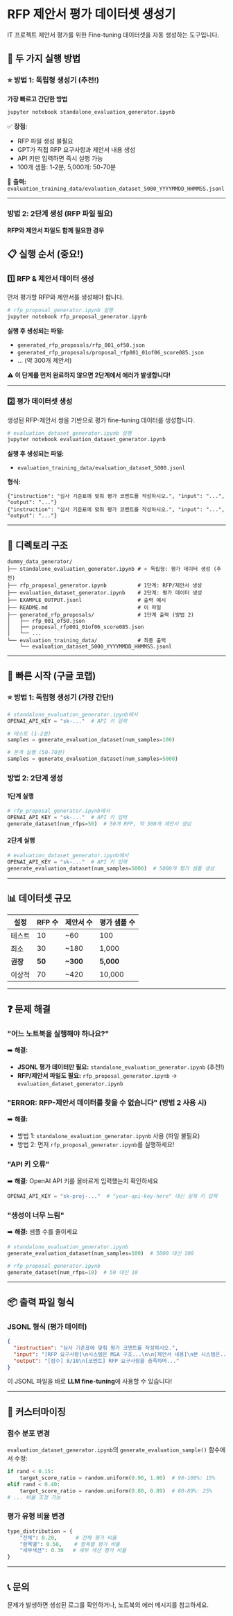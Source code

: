 # RFP 제안서 평가 데이터셋 생성기

IT 프로젝트 제안서 평가를 위한 Fine-tuning 데이터셋을 자동 생성하는 도구입니다.

## 🚀 두 가지 실행 방법

### ⭐ 방법 1: 독립형 생성기 (추천!)
**가장 빠르고 간단한 방법**

```bash
jupyter notebook standalone_evaluation_generator.ipynb
```

✅ **장점:**
- RFP 파일 생성 불필요
- GPT가 직접 RFP 요구사항과 제안서 내용 생성
- API 키만 입력하면 즉시 실행 가능
- 100개 샘플: 1-2분, 5,000개: 50-70분

📁 **출력:** `evaluation_training_data/evaluation_dataset_5000_YYYYMMDD_HHMMSS.jsonl`

---

### 방법 2: 2단계 생성 (RFP 파일 필요)
**RFP와 제안서 파일도 함께 필요한 경우**

## 📋 실행 순서 (중요!)

### 1️⃣ RFP & 제안서 데이터 생성
먼저 평가할 RFP와 제안서를 생성해야 합니다.

```bash
# rfp_proposal_generator.ipynb 실행
jupyter notebook rfp_proposal_generator.ipynb
```

**실행 후 생성되는 파일:**
- `generated_rfp_proposals/rfp_001_of50.json`
- `generated_rfp_proposals/proposal_rfp001_01of06_score085.json`
- ... (약 300개 제안서)

**⚠️ 이 단계를 먼저 완료하지 않으면 2단계에서 에러가 발생합니다!**

---

### 2️⃣ 평가 데이터셋 생성
생성된 RFP-제안서 쌍을 기반으로 평가 fine-tuning 데이터를 생성합니다.

```bash
# evaluation_dataset_generator.ipynb 실행
jupyter notebook evaluation_dataset_generator.ipynb
```

**실행 후 생성되는 파일:**
- `evaluation_training_data/evaluation_dataset_5000.jsonl`

**형식:**
```jsonl
{"instruction": "심사 기준표에 맞춰 평가 코멘트를 작성하시오.", "input": "...", "output": "..."}
{"instruction": "심사 기준표에 맞춰 평가 코멘트를 작성하시오.", "input": "...", "output": "..."}
```

---

## 📁 디렉토리 구조

```
dummy_data_generator/
├── standalone_evaluation_generator.ipynb # ⭐ 독립형: 평가 데이터 생성 (추천)
├── rfp_proposal_generator.ipynb          # 1단계: RFP/제안서 생성
├── evaluation_dataset_generator.ipynb    # 2단계: 평가 데이터 생성
├── EXAMPLE_OUTPUT.jsonl                  # 출력 예시
├── README.md                             # 이 파일
├── generated_rfp_proposals/              # 1단계 출력 (방법 2)
│   ├── rfp_001_of50.json
│   ├── proposal_rfp001_01of06_score085.json
│   └── ...
└── evaluation_training_data/             # 최종 출력
    └── evaluation_dataset_5000_YYYYMMDD_HHMMSS.jsonl
```

---

## 🚀 빠른 시작 (구글 코랩)

### ⭐ 방법 1: 독립형 생성기 (가장 간단!)
```python
# standalone_evaluation_generator.ipynb에서
OPENAI_API_KEY = "sk-..."  # API 키 입력

# 테스트 (1-2분)
samples = generate_evaluation_dataset(num_samples=100)

# 본격 실행 (50-70분)
samples = generate_evaluation_dataset(num_samples=5000)
```

### 방법 2: 2단계 생성

#### 1단계 실행
```python
# rfp_proposal_generator.ipynb에서
OPENAI_API_KEY = "sk-..."  # API 키 입력
generate_dataset(num_rfps=50)  # 50개 RFP, 약 300개 제안서 생성
```

#### 2단계 실행
```python
# evaluation_dataset_generator.ipynb에서
OPENAI_API_KEY = "sk-..."  # API 키 입력
generate_evaluation_dataset(num_samples=5000)  # 5000개 평가 샘플 생성
```

---

## 📊 데이터셋 규모

| 설정 | RFP 수 | 제안서 수 | 평가 샘플 수 |
|------|--------|-----------|--------------|
| 테스트 | 10 | ~60 | 100 |
| 최소 | 30 | ~180 | 1,000 |
| **권장** | **50** | **~300** | **5,000** |
| 이상적 | 70 | ~420 | 10,000 |

---

## ❓ 문제 해결

### "어느 노트북을 실행해야 하나요?"
➡️ **해결:**
- **JSONL 평가 데이터만 필요:** `standalone_evaluation_generator.ipynb` (추천!)
- **RFP/제안서 파일도 필요:** `rfp_proposal_generator.ipynb` → `evaluation_dataset_generator.ipynb`

### "ERROR: RFP-제안서 데이터를 찾을 수 없습니다" (방법 2 사용 시)
➡️ **해결:**
- 방법 1: `standalone_evaluation_generator.ipynb` 사용 (파일 불필요)
- 방법 2: 먼저 `rfp_proposal_generator.ipynb`를 실행하세요!

### "API 키 오류"
➡️ **해결:** OpenAI API 키를 올바르게 입력했는지 확인하세요
```python
OPENAI_API_KEY = "sk-proj-..."  # "your-api-key-here" 대신 실제 키 입력
```

### "생성이 너무 느림"
➡️ **해결:** 샘플 수를 줄이세요
```python
# standalone_evaluation_generator.ipynb
generate_evaluation_dataset(num_samples=100)  # 5000 대신 100

# rfp_proposal_generator.ipynb
generate_dataset(num_rfps=10)  # 50 대신 10
```

---

## 📦 출력 파일 형식

### JSONL 형식 (평가 데이터)
```json
{
  "instruction": "심사 기준표에 맞춰 평가 코멘트를 작성하시오.",
  "input": "[RFP 요구사항]\n시스템은 MSA 구조...\n\n[제안서 내용]\n본 시스템은...",
  "output": "[점수] 8/10\n[코멘트] RFP 요구사항을 충족하며..."
}
```

이 JSONL 파일을 바로 **LLM fine-tuning**에 사용할 수 있습니다!

---

## 🔧 커스터마이징

### 점수 분포 변경
`evaluation_dataset_generator.ipynb`의 `generate_evaluation_sample()` 함수에서 수정:

```python
if rand < 0.15:
    target_score_ratio = random.uniform(0.90, 1.00)  # 90-100%: 15%
elif rand < 0.40:
    target_score_ratio = random.uniform(0.80, 0.89)  # 80-89%: 25%
# ... 비율 조정 가능
```

### 평가 유형 비율 변경
```python
type_distribution = {
    "전체": 0.20,      # 전체 평가 비율
    "항목별": 0.50,    # 항목별 평가 비율
    "세부섹션": 0.30   # 세부 섹션 평가 비율
}
```

---

## 📞 문의

문제가 발생하면 생성된 로그를 확인하거나, 노트북의 에러 메시지를 참고하세요.
